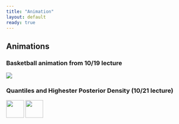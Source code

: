 ```yaml
---
title: "Animation"
layout: default
ready: true
---
```


## Animations

### Basketball animation from 10/19 lecture

<img src="/web/info/gifs/bball.gif">


### Quantiles and Highester Posterior Density (10/21 lecture)

<img src="/web/info/gifs/beta_hpd.gif" style="width:48px; height: auto;">

<img src="/web/info/gifs/hpd_v_quantile.gif" style="width: 48px; height: auto;">
